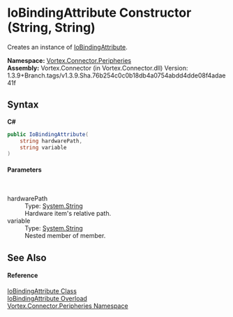 # IoBindingAttribute Constructor (String, String)
 

Creates an instance of <a href="T_Vortex_Connector_Peripheries_IoBindingAttribute.md">IoBindingAttribute</a>.

**Namespace:**&nbsp;<a href="N_Vortex_Connector_Peripheries.md">Vortex.Connector.Peripheries</a><br />**Assembly:**&nbsp;Vortex.Connector (in Vortex.Connector.dll) Version: 1.3.9+Branch.tags/v1.3.9.Sha.76b254c0c0b18db4a0754abdd4dde08f4adae41f

## Syntax

**C#**<br />
``` C#
public IoBindingAttribute(
	string hardwarePath,
	string variable
)
```


#### Parameters
&nbsp;<dl><dt>hardwarePath</dt><dd>Type: <a href="https://docs.microsoft.com/dotnet/api/system.string" target="_blank">System.String</a><br />Hardware item's relative path.</dd><dt>variable</dt><dd>Type: <a href="https://docs.microsoft.com/dotnet/api/system.string" target="_blank">System.String</a><br />Nested member of member.</dd></dl>

## See Also


#### Reference
<a href="T_Vortex_Connector_Peripheries_IoBindingAttribute.md">IoBindingAttribute Class</a><br /><a href="Overload_Vortex_Connector_Peripheries_IoBindingAttribute__ctor.md">IoBindingAttribute Overload</a><br /><a href="N_Vortex_Connector_Peripheries.md">Vortex.Connector.Peripheries Namespace</a><br />